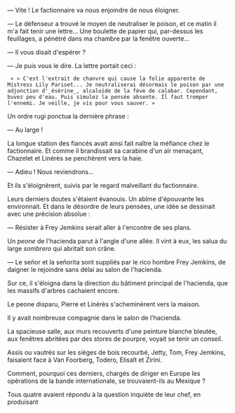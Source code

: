 — Vite ! Le factionnaire va nous enjoindre de nous éloigner.

— Le défenseur a trouvé le moyen de neutraliser le poison, et ce matin
il m'a fait tenir une lettre... Une boulette de papier qui, par-dessus les feuillages, a pénétré dans ma chambre par la fenêtre ouverte...

— Il vous disait d'espérer ?

— Je puis vous le dire. La lettre portait ceci :

     > « C'est l'extrait de chanvre qui cause la folie apparente de Mistress Lily Pariset... Je neutraliserai désormais le poison par une adjonction d'_ésérine_, alcaloïde de la fève de calabar. Cependant, buvez peu d'eau. Puis simulez la pensée absente. Il faut tromper l'ennemi. Je veille, je vis pour vous sauver. »

Un ordre rugi ponctua la dernière phrase :

— Au large !

La longue station des fiancés avait ainsi fait naître la méfiance chez le
factionnaire. Et comme il brandissait sa carabine d'un air menaçant, Chazelet et Linérès se penchèrent vers la haie.

— Adieu ! Nous reviendrons...

Et ils s'éloignèrent, suivis par le regard malveillant du factionnaire.

Leurs derniers doutes s'étaient évanouis. Un abîme d'épouvante les environnait. Et dans le désordre de leurs pensées, une idée se dessinait avec
une précision absolue :

— Résister à Frey Jemkins serait aller à l'encontre de ses plans.

Un _peone_ de l'hacienda parut à l'angle d'une allée. Il vint à eux, les salua du large _sombrero_ qui abritait son crâne.

— Le señor et la señorita sont suppliés par le rico hombre Frey Jemkins,
de daigner le rejoindre sans délai au salon de l'hacienda.

Sur ce, il s'éloigna dans la direction du bâtiment principal de l'hacienda,
que les massifs d'arbres cachaient encore.

Le peone disparu, Pierre et Linérès s'acheminèrent vers la maison.

Il y avait nombreuse compagnie dans le salon de l’hacienda.

La spacieuse salle, aux murs recouverts d'une peinture blanche bleutée, aux fenêtres abritées par des stores de pourpre, voyait se tenir un conseil.

Assis ou vautrés sur les sièges de bois recourbé, Jetty, Tom, Frey Jemkins, faisaient face à Van Foorberg, Todero, Elisalt et Zirini.

Comment, pourquoi ces derniers, chargés de diriger en Europe les opérations de la bande internationale, se trouvaient-ils au Mexique ?

Tous quatre avaient répondu à la question inquiète de leur chef, en produisant
